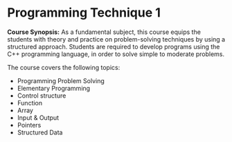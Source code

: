 <!DOCTYPE html>
<html lang="en">
<head>
    <meta charset="UTF-8">
    <meta name="viewport" content="width=device-width, initial-scale=1.0">
    <title>Programming Technique 1</title>
</head>
<body>
    <div class="container">
        <h1>Programming Technique 1</h1>
        <p class="synopsis">
            <strong>Course Synopsis:</strong> As a fundamental subject, this course equips the students with theory and practice on problem-solving techniques by using a structured approach. Students are required to develop programs using the C++ programming language, in order to solve simple to moderate problems. 
        </p>
        <p class="synopsis">
            The course covers the following topics:
        </p>
        <ul class="topics">
            <li>Programming Problem Solving</li>
            <li>Elementary Programming</li>
            <li>Control structure</li>
            <li>Function</li>
            <li>Array</li>
            <li>Input & Output</li>
            <li>Pointers</li>
            <li>Structured Data</li>
        </ul>
    </div>
</body>
</html>
